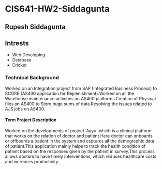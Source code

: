 # CIS641-HW2-Siddagunta
## Rupesh Siddagunta
## Intrests
* Web Devoloping
* Database 
* Cricket
### Technical Background
Worked on an Integration project from SAP (Integrated Business Process) to SCORE (AS400 application for Replenishment).Worked on all the Warehouse maintenance activities on AS400 platforms.Creation of Physical files on AS400 to Store huge sums of data.Resolving the issues related to AJS jobs on AS400.
#### Term Project Description
Worked on the developments of project 'Aayu' which is a clinical platform that works on the relation of doctor and patient.Here doctor can onboards or offboards a patient in the system and captures all the demographic data of patient.This application mainly helps to track the health condition of patient based on the responses given by the patient in survey.This process allows doctors to have timely interventions, which reduces healthcare costs and increases productivity.     

